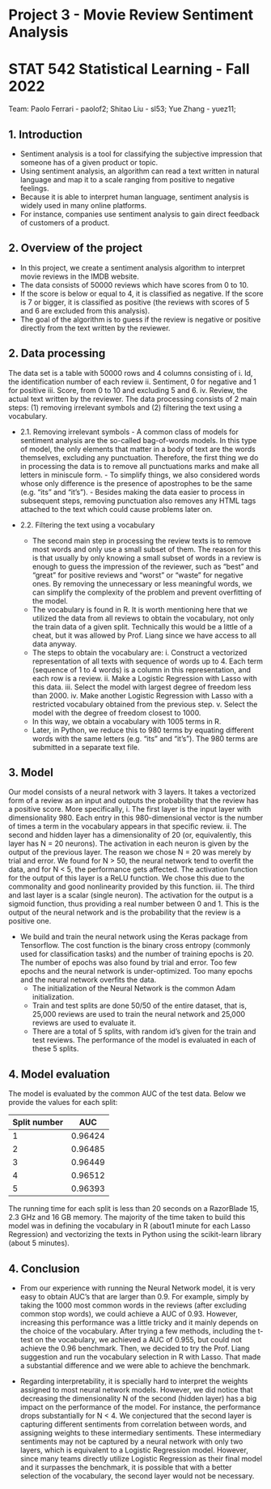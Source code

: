 # Project 3 - Movie Review Sentiment Analysis
# STAT 542 Statistical Learning - Fall 2022

Team:
Paolo Ferrari - paolof2; 
Shitao Liu - sl53; 
Yue Zhang - yuez11;


## 1. Introduction

-  Sentiment analysis is a tool for classifying the subjective impression that someone has of a given product or topic.
-  Using sentiment analysis, an algorithm can read a text written in natural language and map it to a scale ranging from positive to negative feelings.
-  Because it is able to interpret human language, sentiment analysis is widely used in many online platforms.
-  For instance, companies use sentiment analysis to gain direct feedback of customers of a product.

## 2. Overview of the project

- In this project, we create a sentiment analysis algorithm to interpret movie reviews in the IMDB website.
- The data consists of 50000 reviews which have scores from 0 to 10.
- If the score is below or equal to 4, it is classified as negative. If the score is 7 or bigger, it is classified as positive (the reviews with scores of 5 and 6 are excluded from this analysis).
- The goal of the algorithm is to guess if the review is negative or positive directly from the text written by the reviewer.

## 2. Data processing
The data set is a table with 50000 rows and 4 columns consisting of
    i. Id, the identification number of each review
    ii. Sentiment, 0 for negative and 1 for positive
    iii. Score, from 0 to 10 and excluding 5 and 6.
    iv. Review, the actual text written by the reviewer.
The data processing consists of 2 main steps: (1) removing irrelevant symbols and (2) filtering the text using a vocabulary.

- 2.1. Removing irrelevant symbols
        - A common class of models for sentiment analysis are the so-called bag-of-words models. In this type of model, the only elements that matter in a body of text are the words themselves, excluding any punctuation. Therefore, the first thing we do in processing the data is to remove all punctuations marks and make all letters in miniscule form.
        - To simplify things, we also considered words whose only difference is the presence of apostrophes to be the same (e.g. “its” and “it’s”).
        - Besides making the data easier to process in subsequent steps, removing punctuation also removes any HTML tags attached to the text which could cause problems later on.

- 2.2. Filtering the text using a vocabulary
  
    - The second main step in processing the review texts is to remove most words and only use a small subset of them. The reason for this is that usually by only knowing a small subset of words in a review is enough to guess the impression of the reviewer, such as “best” and “great” for positive reviews and “worst” or “waste” for negative ones. By removing the unnecessary or less meaningful words, we can simplify the complexity of the problem and prevent overfitting of the model.
    - The vocabulary is found in R. It is worth mentioning here that we utilized the data from all reviews to obtain the vocabulary, not only the train data of a given split. Technically this would be a little of a cheat, but it was allowed by Prof. Liang since we have access to all data anyway.
    - The steps to obtain the vocabulary are:
          i. Construct a vectorized representation of all texts with sequence of words up to 4. Each term (sequence of 1 to 4 words) is a column in this representation, and each row is a review.
        ii. Make a Logistic Regression with Lasso with this data.
        iii. Select the model with largest degree of freedom less than 2000.
        iv. Make another Logistic Regression with Lasso with a restricted vocabulary obtained from the previous step.
        v. Select the model with the degree of freedom closest to 1000.
    - In this way, we obtain a vocabulary with 1005 terms in R.
    - Later, in Python, we reduce this to 980 terms by equating different words with the same letters (e.g. “its” and “it’s”). The 980 terms are submitted in a separate text file.
      
## 3. Model

Our model consists of a neural network with 3 layers. It takes a vectorized form of a review as an input and outputs the probability that the review has a positive score. More specifically,
    i. The first layer is the input layer with dimensionality 980. Each entry in this 980-dimensional vector is the number of times a term in the vocabulary appears in that specific review.
    ii. The second and hidden layer has a dimensionality of 20 (or, equivalently, this layer has N = 20 neurons). The activation in each neuron is given by the output of the previous layer. The reason we chose N = 20 was merely by trial and error. We found for N > 50, the neural network tend to overfit the data, and for N < 5, the performance gets affected. The activation function for the output of this layer is a ReLU function. We chose this due to the commonality and good nonlinearity provided by this function.
    iii. The third and last layer is a scalar (single neuron). The activation for the output is a sigmoid function, thus providing a real number between 0 and 1. This is the output of the neural network and is the probability that the review is a positive one.
    
- We build and train the neural network using the Keras package from Tensorflow. The cost function is the binary cross entropy (commonly used for classification tasks) and the number of training epochs is 20. The number of epochs was also found by trial and error. Too few epochs and the neural network is under-optimized. Too many epochs and the neural network overfits the data.
    - The initialization of the Neural Network is the common Adam initialization.
    - Train and test splits are done 50/50 of the entire dataset, that is, 25,000 reviews are used to train the neural network and 25,000 reviews are used to evaluate it.
    - There are a total of 5 splits, with random id’s given for the train and test reviews. The performance of the model is evaluated in each of these 5 splits.
      
## 4. Model evaluation
The model is evaluated by the common AUC of the test data. Below we provide the values for each split:

| Split number| AUC|
| --| --|
|1| 0.96424|
|2 |0.96485|
|3 |0.96449|
|4 |0.96512|
|5| 0.96393|

The running time for each split is less than 20 seconds on a RazorBlade 15, 2.3 GHz and 16 GB memory. The majority of the time taken to build this model was in defining the vocabulary in R (about1 minute for each Lasso Regression) and vectorizing the texts in Python using the scikit-learn library (about 5 minutes).
  
## 4. Conclusion
- From our experience with running the Neural Network model, it is very easy to obtain AUC’s that are larger than 0.9. For example, simply by taking the 1000 most common words in the reviews (after excluding common stop words), we could achieve a AUC of 0.93. However, increasing this performance was a little tricky and it mainly depends on the choice of the vocabulary. After trying a few methods, including the t-test on the vocabulary, we achieved a AUC of 0.955, but could not achieve the 0.96 benchmark. Then, we decided to try the Prof. Liang suggestion and run the vocabulary selection in R with Lasso. That made a substantial difference and we were able to achieve the benchmark.
  
- Regarding interpretability, it is specially hard to interpret the weights assigned to most neural network models. However, we did notice that decreasing the dimensionality N of the second (hidden layer) has a big impact on the performance of the model. For instance, the performance drops substantially for N < 4. We conjectured that the second layer is capturing different sentiments from correlation between words, and assigning weights to these intermediary sentiments. These intermediary sentiments may not be captured by a neural network with only two layers, which is equivalent to a Logistic Regression model. However, since many teams directly utilize Logistic Regression as their final model and it surpasses the benchmark, it is possible that with a better selection of the vocabulary, the second layer would not be necessary.
